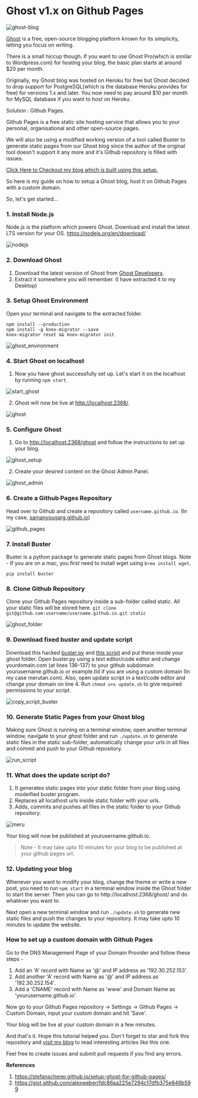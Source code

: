 # Ghost v1.x on Github Pages

![ghost-blog](/images/ghost-blog.png)

[Ghost](https://ghost.org/) is a free, open-source blogging platform known for its simplicity, letting you focus on writing.

There is a small hiccup though. If you want to use Ghost Pro(which is similar to Wordpress.com) for hosting your blog, the basic plan starts at around $20 per month.


Originally, my Ghost blog was hosted on Heroku for free but Ghost decided to drop support for PostgreSQL(which is the database Heroku provides for free) for versions 1.x and later. You now need to pay around $10 per month for MySQL database if you want to host on Heroku.


Solution : Github Pages.


Github Pages is a free static site hosting service that allows you to your personal, organisational and other open-source pages.


We will also be using a modified working version of a tool called Buster to generate static pages from our Ghost blog since the author of the original tool doesn't support it any more and it's Github repository is filled with issues.

[Click Here to Checkout my blog which is built using this setup.](https://merutan.com/how-to-host-a-ghost-blog-for-free-on-github-pages/)


So here is my guide on how to setup a Ghost blog, host it on Github Pages with a custom domain. 


So, let's get started...


### 1. Install Node.js

Node.js is the platform which powers Ghost.
Download and install the latest LTS version for your OS.
https://nodejs.org/en/download/

![nodejs](/images/nodejs.png)


### 2. Download Ghost

1. Download the latest version of Ghost from [Ghost Developers](https://ghost.org/developers/).
2. Extract it somewhere you will remember.
   (I have extracted it to my Desktop)
   
   
### 3. Setup Ghost Environment

Open your terminal and navigate to the extracted folder.
```
npm install --production
npm install -g knex-migrator --save
knex-migrator reset && knex-migrator init
```
![ghost_environment](/images/ghost_environment.png)


### 4. Start Ghost on localhost

1. Now you have ghost successfully set up. Let's start it on the localhost by running `npm start`.

![start_ghost](/images/start_ghost.png)

2. Ghost will now be live at [http://localhost:2368/](http://localhost:2368/).

![ghost](/images/ghost.png)


### 5. Configure Ghost

1. Go to [http://localhost:2368/ghost](http://localhost:2368/ghost) and follow the instructions to set up your blog.

![ghost_setup](/images/ghost_setup.png)

2. Create your desired content on the Ghost Admin Panel.

![ghost_admin](/images/ghost_admin.png)


### 6. Create a Github Pages Repository

Head over to Github and create a repository called `username.github.io`. (In my case, [samanyougarg.github.io](https://samanyougarg.github.io))

![github_pages](/images/github_pages.png)


### 7. Install Buster

Buster is a python package to generate static pages from Ghost blogs. 
Note - If you are on a mac, you first need to install wget using `brew install wget`.

`pip install buster`


### 8. Clone Github Repository

Clone your Github Pages repository inside a sub-folder called static. All your static files will be stored here.
`git clone git@github.com:username/username.github.io.git static`

![ghost_folder](/images/ghost_folder.png)


### 9. Download fixed buster and update script

Download this hacked [buster.py](https://github.com/samanyougarg/ghost-on-github/blob/master/buster.py) and [this script](https://github.com/samanyougarg/ghost-on-github/blob/master/update.sh) and put these inside your ghost folder. Open buster.py using a text editor/code editor and change yourdomain.com (at lines 136-137) to your github subdomain yourusername.github.io or example.tld if you are using a custom domain (In my case merutan.com). Also, open update script in a text/code editor and change your domain on line 4. Run `chmod u+x update.sh` to give required permissions to your script.

![copy_script_buster](/images/copy_script_buster.png)


### 10. Generate Static Pages from your Ghost blog

Making sure Ghost is running on a terminal window, open another terminal window, navigate to your ghost folder and run `./update.sh` to generate static files in the static sub-folder, automatically change your urls in all files and commit and push to your Github repository.

![run_script](/images/run_script.png)


### 11. What does the update script do?

1. It generates static pages into your static folder from your blog using modeified buster program.
2. Replaces all localhost urls inside static folder with your urls.
3. Adds, commits and pushes all files in the static folder to your Github repository.

![meru](/images/meru.png)


Your blog will now be published at yourusername.github.io.
> Note - It may take upto 10 minutes for your blog to be published at your github pages url.


### 12. Updating your blog

Whenever you want to modify your blog, change the theme or write a new post, you need to run `npm start` in a terminal window inside the Ghost folder to start the server. Then you can go to http://localhost:2368/ghost/ and do whatever you want to.

Next open a new terminal window and run `./update.sh` to generate new static files and push the changes to your repository. It may take upto 10 minutes to update the website.


### How to set up a custom domain with Github Pages

Go to the DNS Management Page of your Domain Provider and follow these steps -
1. Add an 'A' record with Name as '@' and IP address as '192.30.252.153'.
2. Add another 'A' record with Name as '@' and IP address as '192.30.252.154'.
3. Add a 'CNAME' record with Name as 'www' and Domain Name as 'yourusername.github.io'.

Now go to your Github Pages repository -> Settings -> Github Pages -> Custom Domain, input your custom domain and hit 'Save'.

Your blog will be live at your custom domain in a few minutes.

And that's it. Hope this tutorial helped you.
Don't forget to star and fork this repository and [visit my blog](https://merutan.com/how-to-host-a-ghost-blog-for-free-on-github-pages/) to read interesting articles like this one.

Feel free to create issues and submit pull requests if you find any errors.

**References**

1. https://stefanscherer.github.io/setup-ghost-for-github-pages/
2. https://gist.github.com/alexweber/fdc86aa225e7294c17dfb375e846b599
